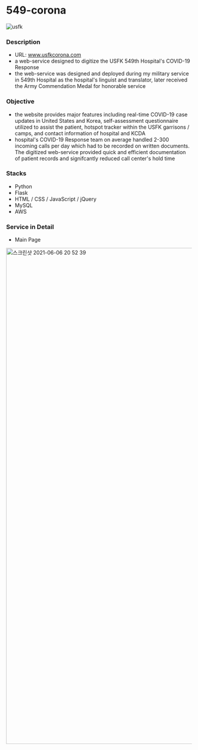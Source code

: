 # 549-corona

![usfk](https://user-images.githubusercontent.com/35610628/120923767-330d2800-c70b-11eb-8aaf-b700077207ad.png)

### Description
  - URL: www.usfkcorona.com
  - a web-service designed to digitize the USFK 549th Hospital's COVID-19 Response 
  - the web-service was designed and deployed during my military service in 549th Hospital as the hospital's linguist and translator, later received the Army Commendation Medal for honorable service

### Objective
  - the website provides major features including real-time COVID-19 case updates in United States and Korea, self-assessment questionnaire utilized to assist the patient, hotspot tracker within the USFK garrisons / camps, and contact information of hospital and KCDA
  - hospital's COVID-19 Response team on average handled 2-300 incoming calls per day which had to be recorded on written documents. The digitized web-service provided quick and efficient documentation of patient records and signifcantly reduced call center's hold time

### Stacks
  - Python
  - Flask
  - HTML / CSS / JavaScript / jQuery
  - MySQL
  - AWS 

### Service in Detail 

- Main Page
<img width="1344" alt="스크린샷 2021-06-06 20 52 39" src="https://user-images.githubusercontent.com/35610628/120923372-28ea2a00-c709-11eb-8c10-b83e686bd559.png">

